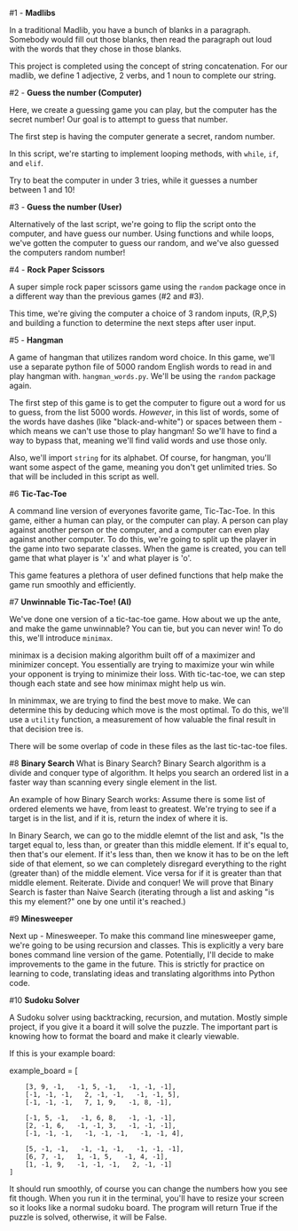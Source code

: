 #1 - **Madlibs**

In a traditional Madlib, you have a bunch of blanks in a paragraph. Somebody would fill out those blanks, then read the paragraph out loud with the words that they chose in those blanks.

This project is completed using the concept of string concatenation.
For our madlib, we define 1 adjective, 2 verbs, and 1 noun to complete our string.

#2 - **Guess the number (Computer)**

Here, we create a guessing game you can play, but the computer has the secret number! Our goal is to attempt to guess that number.

The first step is having the computer generate a secret, random number. 

In this script, we're starting to implement looping methods, with `while`, `if`, and `elif`.  

Try to beat the computer in under 3 tries, while it guesses a number between 1 and 10!

#3 - **Guess the number (User)**

Alternatively of the last script, we're going to flip the script onto the computer, and have guess our number. Using functions and while loops, we've gotten the computer to guess our random, and we've also guessed the computers random number!

#4 - **Rock Paper Scissors**

A super simple rock paper scissors game using the `random` package once in a different way than the previous games (#2 and #3).

This time, we're giving the computer a choice of 3 random inputs, (R,P,S) and building a function to determine the next steps after user input.
 
#5 - **Hangman**

A game of hangman that utilizes random word choice. In this game, we'll use a separate python file of 5000 random English words to read in and play hangman with. `hangman_words.py`.
We'll be using the `random` package again.

The first step of this game is to get the computer to figure out a word for us to guess, from the list 5000 words. 
*However*, in this list of words, some of the words have dashes (like "black-and-white") or spaces between them - which means we can't use those to play hangman! So we'll have to find a way to bypass that, meaning we'll find valid words and use those only.

Also, we'll import `string` for its alphabet. Of course, for hangman, you'll want some aspect of the game, meaning you don't get unlimited tries. So that will be included in this script as well.

#6 **Tic-Tac-Toe**

A command line version of everyones favorite game, Tic-Tac-Toe. In this game, either a human can play, or the computer can play. A person can play against another person or the computer, and a computer can even play against another computer. To do this, we're going to split up the player in the game into two separate classes. 
When the game is created, you can tell game that what player is 'x' and what player is 'o'.

This game features a plethora of user defined functions that help make the game run smoothly and efficiently.

#7 **Unwinnable Tic-Tac-Toe! (AI)**

We've done one version of a tic-tac-toe game. How about we up the ante, and make the game unwinnable? You can tie, but you can never win! To do this, we'll introduce `minimax`.

minimax is a decision making algorithm built off of a maximizer and minimizer concept. You essentially are trying to maximize your win while your opponent is trying to minimize their loss. With tic-tac-toe, we can step though each state and see how minimax might help us win.

In minimmax, we are trying to find the best move to make. We can determine this by deducing which move is the most optimal. To do this, we'll use a `utility` function, a measurement of how valuable the final result in that decision tree is.

There will be some overlap of code in these files as the last tic-tac-toe files.

#8 **Binary Search**
What is Binary Search? Binary Search algorithm is a divide and conquer type of algorithm. It helps you search an ordered list in a faster way than scanning every single element in the list. 

An example of how Binary Search works:
Assume there is some list of ordered elements we have, from least to greatest. We're trying to see if a target is in the list, and if it is, return the index of where it is. 

In Binary Search, we can go to the middle elemnt of the list and ask, "Is the target equal to, less than, or greater than this middle element. If it's equal to, then that's our element. If it's less than, then we know it has to be on the left side of that element, so we can completely disregard everything to the right (greater than) of the middle element. Vice versa for if it is greater than that middle element. Reiterate. Divide and conquer! We will prove that Binary Search is faster than Naive Search (iterating through a list and asking "is this my element?" one by one until it's reached.)

#9 **Minesweeper**

Next up - Minesweeper. To make this command line minesweeper game, we're going to be using recursion and classes. This is explicitly a very bare bones command line version of the game. Potentially, I'll decide to make improvements to the game in the future. This is strictly for practice on learning to code, translating ideas and translating algorithms into Python code.

#10 **Sudoku Solver**

A Sudoku solver using backtracking, recursion, and mutation. Mostly simple project, if you give it a board it will solve the puzzle. The important part is knowing how to format the board and make it clearly viewable.

If this is your example board:
 
  example_board = [

        [3, 9, -1,   -1, 5, -1,   -1, -1, -1],
        [-1, -1, -1,   2, -1, -1,   -1, -1, 5],
        [-1, -1, -1,   7, 1, 9,   -1, 8, -1],

        [-1, 5, -1,   -1, 6, 8,   -1, -1, -1],
        [2, -1, 6,   -1, -1, 3,   -1, -1, -1],
        [-1, -1, -1,   -1, -1, -1,   -1, -1, 4],

        [5, -1, -1,   -1, -1, -1,   -1, -1, -1],
        [6, 7, -1,   1, -1, 5,   -1, 4, -1],
        [1, -1, 9,   -1, -1, -1,   2, -1, -1]
    ]

It should run smoothly, of course you can change the numbers how you see fit though. When you run it in the terminal, you'll have to resize your screen so it looks like a normal sudoku board. The program will return True if the puzzle is solved, otherwise, it will be False.



